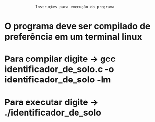 
				  Instruções para execução do programa
 

#  O programa deve ser compilado de preferência em um terminal linux
#
#  Para compilar digite -> gcc identificador_de_solo.c -o identificador_de_solo -lm
#  Para executar digite -> ./identificador_de_solo
